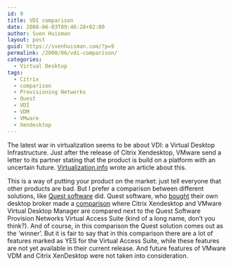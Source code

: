 ```yaml
---
id: 9
title: VDI comparison
date: 2008-06-03T09:46:28+02:00
author: Sven Huisman
layout: post
guid: https://svenhuisman.com/?p=9
permalink: /2008/06/vdi-comparison/
categories:
  - Virtual Desktop
tags:
  - Citrix
  - comparison
  - Provisioning Networks
  - Quest
  - VDI
  - VDM
  - VMware
  - Xendesktop
---
```

The latest war in virtualization seems to be about VDI: a Virtual Desktop Infrastructure. Just after the release of Citrix Xendesktop, VMware send a letter to its partner stating that the product is build on a platform with an uncertain future. <a title="Xendesktop uncertain future" href="http://www.virtualization.info/2008/05/citrix-xendesktop-has-uncertain-future.html" target="_blank">Virtualization.info</a> wrote an article about this.

This is a way of putting your product on the market: just tell everyone that other products are bad. But I prefer a comparison between different solutions, like <a title="Quest software" href="http://www.quest.com/" target="_blank">Quest software</a> did. Quest software, who <a title="Quest aquires Provisioning Networks" href="http://www.provisionnetworks.com/news/2007/111207_Quest_pr.aspx" target="_blank">bought</a> their own desktop broker made a <a title="broker comparison" href="http://blogs.inside.quest.com/provision/files/2008/05/brokercomparison_200909.pdf" target="_blank">comparison</a> where Citrix Xendesktop and VMware Virtual Desktop Manager are compared next to the Quest Software Provision Networks Virtual Access Suite (kind of a long name, don&#8217;t you think?). And of course, in this comparison the Quest solution comes out as the &#8216;winner&#8217;. But it is fair to say that in this comparison there are a lot of features marked as YES for the Virtual Access Suite, while these features are not yet available in their current release. And future features of VMware VDM and Citrix XenDesktop were not taken into consideration.